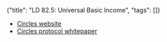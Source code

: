 {"title": "LD 82.5: Universal Basic Income", "tags": []}
* [Circles website](https://joincircles.net/)
* [Circles protocol whitepaper](https://github.com/CirclesUBI/whitepaper)

